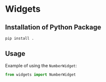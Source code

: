 # Widgets

## Installation of Python Package

```sh
pip install .
```

## Usage

Example of using the `NumberWidget`:

```python
from widgets import NumberWidget
```